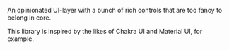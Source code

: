 An opinionated UI-layer with a bunch of rich controls that are too fancy to belong in core.

This library is inspired by the likes of Chakra UI and Material UI, for example.